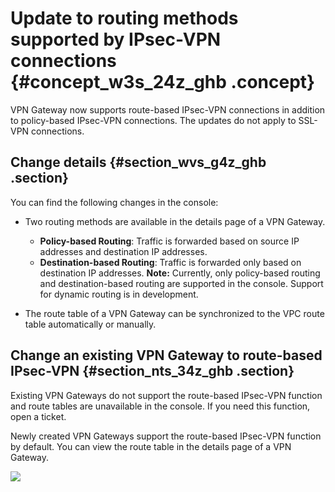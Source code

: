 # Update to routing methods supported by IPsec-VPN connections {#concept_w3s_24z_ghb .concept}

VPN Gateway now supports route-based IPsec-VPN connections in addition to policy-based IPsec-VPN connections. The updates do not apply to SSL-VPN connections.

## Change details {#section_wvs_g4z_ghb .section}

You can find the following changes in the console:

-   Two routing methods are available in the details page of a VPN Gateway.

    -   **Policy-based Routing**: Traffic is forwarded based on source IP addresses and destination IP addresses.
    -   **Destination-based Routing**: Traffic is forwarded only based on destination IP addresses.
    **Note:** Currently, only policy-based routing and destination-based routing are supported in the console. Support for dynamic routing is in development.

-   The route table of a VPN Gateway can be synchronized to the VPC route table automatically or manually.

## Change an existing VPN Gateway to route-based IPsec-VPN {#section_nts_34z_ghb .section}

Existing VPN Gateways do not support the route-based IPsec-VPN function and route tables are unavailable in the console. If you need this function, open a ticket.

Newly created VPN Gateways support the route-based IPsec-VPN function by default. You can view the route table in the details page of a VPN Gateway.

![](http://static-aliyun-doc.oss-cn-hangzhou.aliyuncs.com/assets/img/150978/155546575842114_en-US.png)

